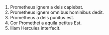 
1. Prometheus ignem a deis capiebat.
2. Prometheus ignem omnibus hominibus  dedit.
3. Prometheus a deis punitus est.
4. Cor Prometheī a aquila petitus Est.
5. Illam Hercules interfecit.
